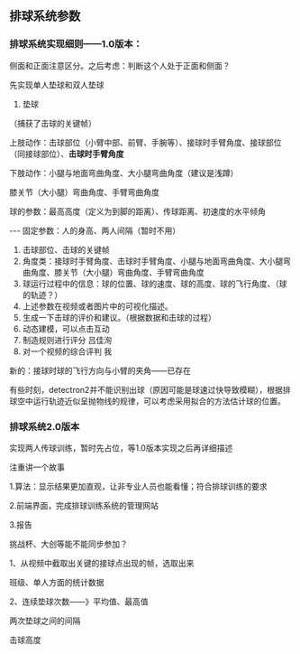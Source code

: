 ## 排球系统参数

### 排球系统实现细则——1.0版本：

侧面和正面注意区分。之后考虑：判断这个人处于正面和侧面？

先实现单人垫球和双人垫球

1. 垫球

（捕获了击球的关键帧）

上肢动作：击球部位（小臂中部、前臂、手腕等）、接球时手臂角度、接球部位（同接球部位）、**击球时手臂角度**

下肢动作：小腿与地面弯曲角度、大小腿弯曲角度（建议是浅蹲）

膝关节（大小腿）弯曲角度、手臂弯曲角度

球的参数：最高高度（定义为到脚的距离）、传球距离、初速度的水平倾角

--- 固定参数：人的身高、两人间隔（暂时不用）



1. 击球部位、击球的关键帧
2. 角度类：接球时手臂角度、击球时手臂角度、小腿与地面弯曲角度、大小腿弯曲角度、膝关节（大小腿）弯曲角度、手臂弯曲角度
3. 球运行过程中的信息：球的位置、球的速度、球的高度、球的飞行角度、（球的轨迹？）
4. 上述参数在视频或者图片中的可视化描述。
5. 生成一下击球的评价和建议。（根据数据和击球的过程）
6. 动态建模，可以点击互动
7. 制造规则进行评分 吕佳洵
8. 对一个视频的综合评判 我



新的：接球时球的飞行方向与小臂的夹角——已存在

有些时刻，detectron2并不能识别出球（原因可能是球速过快导致模糊），根据排球空中运行轨迹近似呈抛物线的规律，可以考虑采用拟合的方法估计球的位置。



### 排球系统2.0版本

实现两人传球训练，暂时先占位，等1.0版本实现之后再详细描述





注重讲一个故事

1.算法：显示结果更加直观，让非专业人员也能看懂；符合排球训练的要求

2.前端界面，完成排球训练系统的管理网站

3.报告

挑战杯、大创等能不能同步参加？





1、从视频中截取出关键的接球点出现的帧，选取出来

班级、单人方面的统计数据

2、连续垫球次数——》平均值、最高值

两次垫球之间的间隔

击球高度